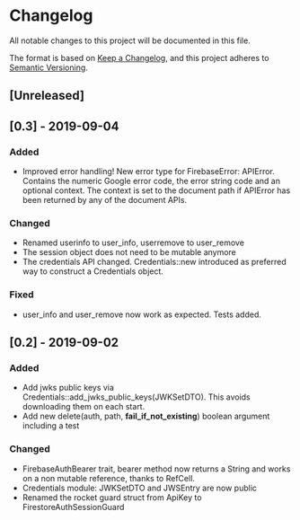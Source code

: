 # Changelog
All notable changes to this project will be documented in this file.

The format is based on [Keep a Changelog](https://keepachangelog.com/en/1.0.0/),
and this project adheres to [Semantic Versioning](https://semver.org/spec/v2.0.0.html).

## [Unreleased]

## [0.3] - 2019-09-04

### Added
- Improved error handling!
  New error type for FirebaseError: APIError.
  Contains the numeric Google error code, the error string code and an optional context.
  The context is set to the document path if APIError has been returned by any of the
  document APIs.

### Changed
- Renamed userinfo to user_info, userremove to user_remove
- The session object does not need to be mutable anymore
- The credentials API changed. Credentials::new introduced as preferred way to
  construct a Credentials object.

### Fixed
- user_info and user_remove now work as expected. Tests added.

## [0.2] - 2019-09-02

### Added
- Add jwks public keys via Credentials::add_jwks_public_keys(JWKSetDTO).
  This avoids downloading them on each start.
- Add new delete(auth, path, **fail_if_not_existing**) boolean argument
  including a test

### Changed
- FirebaseAuthBearer trait, bearer method now returns a String
  and works on a non mutable reference, thanks to RefCell.
- Credentials module: JWKSetDTO and JWSEntry are now public
- Renamed the rocket guard struct from ApiKey to FirestoreAuthSessionGuard